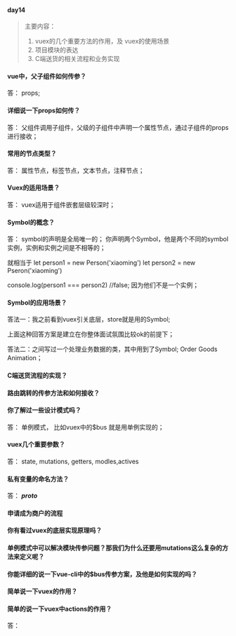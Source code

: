 #### day14

> 主要内容：
>
> 1. vuex的几个重要方法的作用，及 vuex的使用场景
> 2. 项目模块的表达
> 3. C端送货的相关流程和业务实现

####  vue中，父子组件如何传参？

答： props;   

#### 详细说一下props如何传？

答： 父组件调用子组件，父级的子组件中声明一个属性节点，通过子组件的props进行接收；

#### 常用的节点类型？

答： 属性节点，标签节点，文本节点，注释节点；

#### Vuex的适用场景？

答： vuex适用于组件嵌套层级较深时；

#### Symbol的概念？

答： symbol的声明是全局唯一的； 你声明两个Symbol，他是两个不同的symbol实例，实例和实例之间是不相等的；

就相当于  let person1 =  new Person('xiaoming')   let person2 = new Pseron('xiaoming')

console.log(person1 === person2)   //false; 因为他们不是一个实例；

#### Symbol的应用场景？

答法一：我之前看到vuex引关底层，store就是用的Symbol;

上面这种回答方案是建立在你整体面试氛围比较ok的前提下；

答法二：之间写过一个处理业务数据的类，其中用到了Symbol;  Order  Goods  Animation；



#### C端送货流程的实现？

#### 路由跳转的传参方法和如何接收？

#### 你了解过一些设计模式吗？

答： 单例模式， 比如vuex中的$bus 就是用单例实现的；

#### vuex几个重要参数？

答：  state,  mutations, getters, modles,actives

#### 私有变量的命名方法？

答： *__*proto*__*



#### 申请成为商户的流程



####  你有看过vuex的底层实现原理吗？

####  单例模式中可以解决模块传参问题？那我们为什么还要用mutations这么复杂的方法来定义呢？

#### 你能详细的说一下vue-cli中的$bus传参方案，及他是如何实现的吗？

#### 简单说一下vuex的作用？

#### 简单的说一下vuex中actions的作用？

答：





